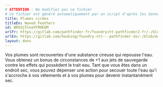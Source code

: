 ```yaml
---
# ATTENTION : Ne modifiez pas ce fichier
# Ce fichier est généré automatiquement par un script d'après les données du module Foundry VTT officiel et de sa traduction
title: Plumes cirées
titleEn: Waxed Feathers
id: BRGdj5leyVFRHEUM
urlFr: https://gitlab.com/pathfinder-fr/foundryvtt-pathfinder2-fr/-/blob/master/data/feats/BRGdj5leyVFRHEUM.htm
urlEn: https://gitlab.com/hooking/foundry-vtt---pathfinder-2e/-/blob/master/packs/data/feats.db/waxed-feathers.json
layout: dons
---
```

Vos plumes sont recouvertes d'une substance cireuse qui repousse l'eau. Vous obtenez un bonus de circonstances de +1 aux jets de sauvegarde contre les effets qui possèdent le trait eau. Tant que vous êtes dans un endroit sec, vous pouvez dépenser une action pour secouer toute l'eau qu'i s'accroche à vos vêtements et à vos plumes pour devenir instantanément sec.
